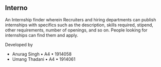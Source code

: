<h2>Interno</h2>
<p>An Internship finder wherein Recruiters and hiring departments can publish internships with specifics such as the description, skills required, stipend, other requirements, number of openings, and so on.  People looking for internships can find them and apply.</p>
<p>Developed by</p>
<ul>
  <li>Anurag Singh • A4 • 1914058</li>
  <li>Umang Thadani • A4 • 1914061</li>
</ul>
